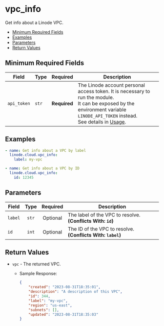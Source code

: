 # vpc_info

Get info about a Linode VPC.

- [Minimum Required Fields](#minimum-required-fields)
- [Examples](#examples)
- [Parameters](#parameters)
- [Return Values](#return-values)

## Minimum Required Fields
| Field       | Type  | Required     | Description                                                                                                                                                                                                              |
|-------------|-------|--------------|--------------------------------------------------------------------------------------------------------------------------------------------------------------------------------------------------------------------------|
| `api_token` | `str` | **Required** | The Linode account personal access token. It is necessary to run the module. <br/>It can be exposed by the environment variable `LINODE_API_TOKEN` instead. <br/>See details in [Usage](https://github.com/linode/ansible_linode?tab=readme-ov-file#usage). |

## Examples

```yaml
- name: Get info about a VPC by label
  linode.cloud.vpc_info:
    label: my-vpc
```

```yaml
- name: Get info about a VPC by ID
  linode.cloud.vpc_info:
    id: 12345
```


## Parameters

| Field     | Type | Required | Description                                                                  |
|-----------|------|----------|------------------------------------------------------------------------------|
| `label` | <center>`str`</center> | <center>Optional</center> | The label of the VPC to resolve.  **(Conflicts With: `id`)** |
| `id` | <center>`int`</center> | <center>Optional</center> | The ID of the VPC to resolve.  **(Conflicts With: `label`)** |

## Return Values

- `vpc` - The returned VPC.

    - Sample Response:
        ```json
        {
            "created": "2023-08-31T18:35:01",
            "description": "A description of this VPC",
            "id": 344,
            "label": "my-vpc",
            "region": "us-east",
            "subnets": [],
            "updated": "2023-08-31T18:35:03"
        }
        ```


